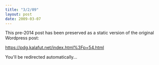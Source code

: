 ```yaml
---
title: "3/2/09"
layout: post
date: 2009-03-07
---
```


This pre-2014 post has been preserved as a static version of the original Wordpress post:

https://pdg.kalafut.net/index.html%3Fp=54.html

You'll be redirected automatically...

<head>
  <meta http-equiv="refresh" content="5;url=https://pdg.kalafut.net/index.html%3Fp=54.html">
</head>


